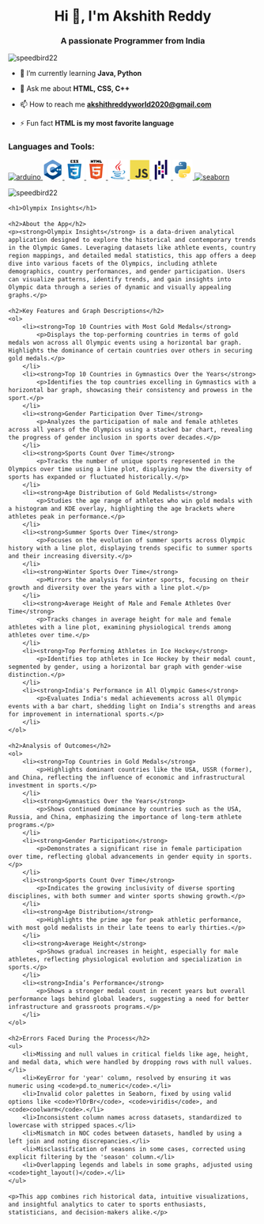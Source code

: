 <h1 align="center">Hi 👋, I'm Akshith Reddy</h1>
<h3 align="center">A passionate Programmer from India</h3>

<p align="left"> <img src="https://komarev.com/ghpvc/?username=speedbird22&label=Profile%20views&color=0e75b6&style=flat" alt="speedbird22" /> </p>

- 🌱 I’m currently learning **Java, Python**

- 💬 Ask me about **HTML, CSS, C++**

- 📫 How to reach me **akshithreddyworld2020@gmail.com**

- ⚡ Fun fact **HTML is my most favorite language**

<h3 align="left"></h3>
<p align="left">
</p>

<h3 align="left">Languages and Tools:</h3>
<p align="left"> <a href="https://www.arduino.cc/" target="_blank" rel="noreferrer"> <img src="https://cdn.worldvectorlogo.com/logos/arduino-1.svg" alt="arduino" width="40" height="40"/> </a> <a href="https://www.w3schools.com/cpp/" target="_blank" rel="noreferrer"> <img src="https://raw.githubusercontent.com/devicons/devicon/master/icons/cplusplus/cplusplus-original.svg" alt="cplusplus" width="40" height="40"/> </a> <a href="https://www.w3schools.com/css/" target="_blank" rel="noreferrer"> <img src="https://raw.githubusercontent.com/devicons/devicon/master/icons/css3/css3-original-wordmark.svg" alt="css3" width="40" height="40"/> </a> <a href="https://www.w3.org/html/" target="_blank" rel="noreferrer"> <img src="https://raw.githubusercontent.com/devicons/devicon/master/icons/html5/html5-original-wordmark.svg" alt="html5" width="40" height="40"/> </a> <a href="https://www.java.com" target="_blank" rel="noreferrer"> <img src="https://raw.githubusercontent.com/devicons/devicon/master/icons/java/java-original.svg" alt="java" width="40" height="40"/> </a> <a href="https://developer.mozilla.org/en-US/docs/Web/JavaScript" target="_blank" rel="noreferrer"> <img src="https://raw.githubusercontent.com/devicons/devicon/master/icons/javascript/javascript-original.svg" alt="javascript" width="40" height="40"/> </a> <a href="https://pandas.pydata.org/" target="_blank" rel="noreferrer"> <img src="https://raw.githubusercontent.com/devicons/devicon/2ae2a900d2f041da66e950e4d48052658d850630/icons/pandas/pandas-original.svg" alt="pandas" width="40" height="40"/> </a> <a href="https://www.python.org" target="_blank" rel="noreferrer"> <img src="https://raw.githubusercontent.com/devicons/devicon/master/icons/python/python-original.svg" alt="python" width="40" height="40"/> </a> <a href="https://seaborn.pydata.org/" target="_blank" rel="noreferrer"> <img src="https://seaborn.pydata.org/_images/logo-mark-lightbg.svg" alt="seaborn" width="40" height="40"/> </a> </p>

<p><img align="center" src="https://github-readme-stats.vercel.app/api/top-langs?username=speedbird22&show_icons=true&locale=en&layout=compact" alt="speedbird22" /></p>



    
    <h1>Olympix Insights</h1>

    <h2>About the App</h2>
    <p><strong>Olympix Insights</strong> is a data-driven analytical application designed to explore the historical and contemporary trends in the Olympic Games. Leveraging datasets like athlete events, country region mappings, and detailed medal statistics, this app offers a deep dive into various facets of the Olympics, including athlete demographics, country performances, and gender participation. Users can visualize patterns, identify trends, and gain insights into Olympic data through a series of dynamic and visually appealing graphs.</p>

    <h2>Key Features and Graph Descriptions</h2>
    <ol>
        <li><strong>Top 10 Countries with Most Gold Medals</strong>
            <p>Displays the top-performing countries in terms of gold medals won across all Olympic events using a horizontal bar graph. Highlights the dominance of certain countries over others in securing gold medals.</p>
        </li>
        <li><strong>Top 10 Countries in Gymnastics Over the Years</strong>
            <p>Identifies the top countries excelling in Gymnastics with a horizontal bar graph, showcasing their consistency and prowess in the sport.</p>
        </li>
        <li><strong>Gender Participation Over Time</strong>
            <p>Analyzes the participation of male and female athletes across all years of the Olympics using a stacked bar chart, revealing the progress of gender inclusion in sports over decades.</p>
        </li>
        <li><strong>Sports Count Over Time</strong>
            <p>Tracks the number of unique sports represented in the Olympics over time using a line plot, displaying how the diversity of sports has expanded or fluctuated historically.</p>
        </li>
        <li><strong>Age Distribution of Gold Medalists</strong>
            <p>Studies the age range of athletes who win gold medals with a histogram and KDE overlay, highlighting the age brackets where athletes peak in performance.</p>
        </li>
        <li><strong>Summer Sports Over Time</strong>
            <p>Focuses on the evolution of summer sports across Olympic history with a line plot, displaying trends specific to summer sports and their increasing diversity.</p>
        </li>
        <li><strong>Winter Sports Over Time</strong>
            <p>Mirrors the analysis for winter sports, focusing on their growth and diversity over the years with a line plot.</p>
        </li>
        <li><strong>Average Height of Male and Female Athletes Over Time</strong>
            <p>Tracks changes in average height for male and female athletes with a line plot, examining physiological trends among athletes over time.</p>
        </li>
        <li><strong>Top Performing Athletes in Ice Hockey</strong>
            <p>Identifies top athletes in Ice Hockey by their medal count, segmented by gender, using a horizontal bar graph with gender-wise distinction.</p>
        </li>
        <li><strong>India's Performance in All Olympic Games</strong>
            <p>Evaluates India's medal achievements across all Olympic events with a bar chart, shedding light on India’s strengths and areas for improvement in international sports.</p>
        </li>
    </ol>

    <h2>Analysis of Outcomes</h2>
    <ol>
        <li><strong>Top Countries in Gold Medals</strong>
            <p>Highlights dominant countries like the USA, USSR (former), and China, reflecting the influence of economic and infrastructural investment in sports.</p>
        </li>
        <li><strong>Gymnastics Over the Years</strong>
            <p>Shows continued dominance by countries such as the USA, Russia, and China, emphasizing the importance of long-term athlete programs.</p>
        </li>
        <li><strong>Gender Participation</strong>
            <p>Demonstrates a significant rise in female participation over time, reflecting global advancements in gender equity in sports.</p>
        </li>
        <li><strong>Sports Count Over Time</strong>
            <p>Indicates the growing inclusivity of diverse sporting disciplines, with both summer and winter sports showing growth.</p>
        </li>
        <li><strong>Age Distribution</strong>
            <p>Highlights the prime age for peak athletic performance, with most gold medalists in their late teens to early thirties.</p>
        </li>
        <li><strong>Average Height</strong>
            <p>Shows gradual increases in height, especially for male athletes, reflecting physiological evolution and specialization in sports.</p>
        </li>
        <li><strong>India’s Performance</strong>
            <p>Shows a stronger medal count in recent years but overall performance lags behind global leaders, suggesting a need for better infrastructure and grassroots programs.</p>
        </li>
    </ol>

    <h2>Errors Faced During the Process</h2>
    <ul>
        <li>Missing and null values in critical fields like age, height, and medal data, which were handled by dropping rows with null values.</li>
        <li>KeyError for 'year' column, resolved by ensuring it was numeric using <code>pd.to_numeric</code>.</li>
        <li>Invalid color palettes in Seaborn, fixed by using valid options like <code>YlOrBr</code>, <code>viridis</code>, and <code>coolwarm</code>.</li>
        <li>Inconsistent column names across datasets, standardized to lowercase with stripped spaces.</li>
        <li>Mismatch in NOC codes between datasets, handled by using a left join and noting discrepancies.</li>
        <li>Misclassification of seasons in some cases, corrected using explicit filtering by the 'season' column.</li>
        <li>Overlapping legends and labels in some graphs, adjusted using <code>tight_layout()</code>.</li>
    </ul>

    <p>This app combines rich historical data, intuitive visualizations, and insightful analytics to cater to sports enthusiasts, statisticians, and decision-makers alike.</p>
